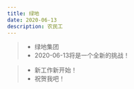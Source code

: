 ```yaml
---
title: 绿地
date: 2020-06-13
description: 农民工
---
```


> * 绿地集团
> * 2020-06-13将是一个全新的挑战！

> * 新工作新开始！
> * 祝贺我吧！
